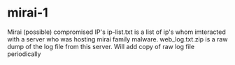 # mirai-1
Mirai (possible) compromised IP's
ip-list.txt is a list of ip's whom imteracted with a server who was hosting mirai family malware.
web_log.txt.zip is a raw dump of the log file from this server.
Will add copy of raw log file periodically 
